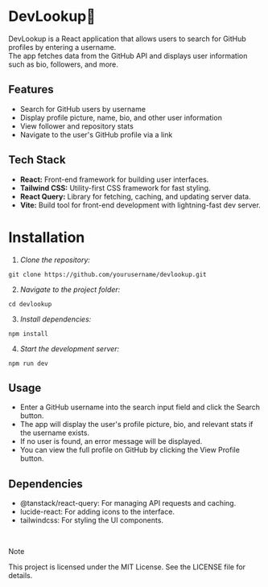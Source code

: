 # **DevLookup**🔎

DevLookup is a React application that allows users to search for GitHub profiles by entering a username. <br>
The app fetches data from the GitHub API and displays user information such as bio, followers, and more.

## Features
+ Search for GitHub users by username<br>
+ Display profile picture, name, bio, and other user information<br>
+ View follower and repository stats<br>
+ Navigate to the user's GitHub profile via a link<br>


## Tech Stack
+ <strong>React:</strong> Front-end framework for building user interfaces.
+ <strong>Tailwind CSS:</strong> Utility-first CSS framework for fast styling.
+ <strong>React Query:</strong> Library for fetching, caching, and updating server data.
+ <strong>Vite:</strong> Build tool for front-end development with lightning-fast dev server.


# Installation

1. _Clone the repository:_
```
git clone https://github.com/yourusername/devlookup.git
```

2. _Navigate to the project folder:_
```
cd devlookup
```

3. _Install dependencies:_
```
npm install
```

4. _Start the development server:_
```
npm run dev
```


## Usage
+ Enter a GitHub username into the search input field and click the Search button.
+ The app will display the user's profile picture, bio, and relevant stats if the username exists.
+ If no user is found, an error message will be displayed.
+ You can view the full profile on GitHub by clicking the View Profile button.

## Dependencies
+ @tanstack/react-query: For managing API requests and caching.
+ lucide-react: For adding icons to the interface.
+ tailwindcss: For styling the UI components.

<br>

> [!NOTE]
> This project is licensed under the MIT License. See the LICENSE file for details.
